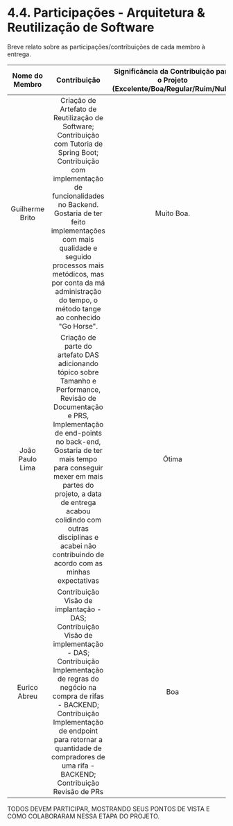 # 4.4. Participações - Arquitetura & Reutilização de Software

Breve relato sobre as participações/contribuições de cada membro à entrega.

| Nome do Membro  |                                                                                                                                                                 Contribuição                                                                                                                                                                  | Significância da Contribuição para o Projeto (Excelente/Boa/Regular/Ruim/Nula) |
|:---------------:|:---------------------------------------------------------------------------------------------------------------------------------------------------------------------------------------------------------------------------------------------------------------------------------------------------------------------------------------------:|:------------------------------------------------------------------------------:|
| Guilherme Brito | Criação de Artefato de Reutilização de Software; Contribuição com Tutoria de Spring Boot; Contribuição com implementação de funcionalidades no Backend. <br/> Gostaria de ter feito implementações com mais qualidade e seguido processos mais metódicos, mas por conta da má administração do tempo, o método tange ao conhecido "Go Horse". |                                   Muito Boa.                                   |
| João Paulo Lima | Criação de parte do artefato DAS adicionando tópico sobre Tamanho e Performance, Revisão de Documentação e PRS, Implementação de end-points no back-end, Gostaria de ter mais tempo para conseguir mexer em mais partes do projeto, a data de entrega acabou colidindo com outras disciplinas e acabei não contribuindo de acordo com as minhas expectativas |                                     Ótima                                      |
| Eurico Abreu   | Contribuição Visão de implantação - DAS; Contribuição Visão de implementação - DAS; Contribuição Implementação de regras do negócio na compra de rifas - BACKEND; Contribuição Implementação de endpoint para retornar a quantidade de compradores de uma rifa - BACKEND; Contribuição Revisão de PRs | Boa                                                                            |

TODOS DEVEM PARTICIPAR, MOSTRANDO SEUS PONTOS DE VISTA E COMO COLABORARAM NESSA ETAPA DO PROJETO.
